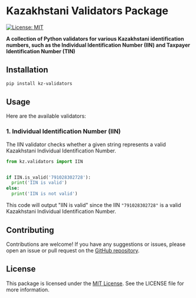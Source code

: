 # Kazakhstani Validators Package

[![License: MIT](https://img.shields.io/badge/License-MIT-green.svg)](https://opensource.org/licenses/MIT)

**A collection of Python validators for various Kazakhstani identification numbers, such as the Individual Identification Number (IIN) and Taxpayer Identification Number (TIN)**

## Installation

```bash
pip install kz-validators
```

## Usage

Here are the available validators:

### 1. Individual Identification Number (IIN)

The IIN validator checks whether a given string represents a valid Kazakhstani Individual Identification Number.

```python
from kz.validators import IIN


if IIN.is_valid('791028302728'):
  print('IIN is valid')
else:
  print('IIN is not valid')

```

This code will output "IIN is valid" since the IIN `"791028302728"` is a valid Kazakhstani Individual Identification Number.

## Contributing

Contributions are welcome! If you have any suggestions or issues, please open an issue or pull request on the [GitHub repository]().

## License

This package is licensed under the [MIT License](https://opensource.org/license/mit/). See the LICENSE file for more information.
